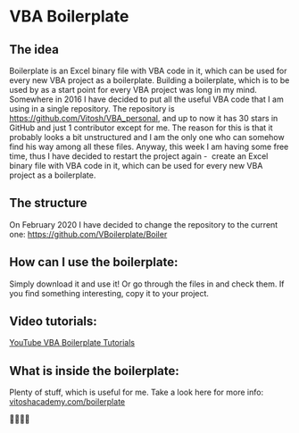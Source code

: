 # VBA Boilerplate

## The idea 
Boilerplate is an Excel binary file with VBA code in it, which can be used for every new VBA project as a boilerplate.
Building a boilerplate, which is to be used by as a start point for every VBA project was long in my mind. Somewhere in 2016 I have decided to put all the useful VBA code that I am using in a single repository. The repository is  https://github.com/Vitosh/VBA_personal, and up to now it has 30 stars in GitHub and just 1 contributor except for me. The reason for this is that it probably looks a bit unstructured and I am the only one who can somehow find his way among all these files. Anyway, this week I am having some free time, thus I have decided to restart the project again -  create an Excel binary file with VBA code in it, which can be used for every new VBA project as a boilerplate.

## The structure
On February 2020 I have decided to change the repository to the current one:
https://github.com/VBoilerplate/Boiler

## How can I use the boilerplate:
Simply download it and use it! Or go through the files in and check them. If you find something interesting, copy it to your project.

## Video tutorials:
[YouTube VBA Boilerplate Tutorials](https://www.youtube.com/playlist?list=PLHvb-qAb0DaE2WXKfOXXNNRkoW990S5lP)

## What is inside the boilerplate:
Plenty of stuff, which is useful for me. Take a look here for more info:
[vitoshacademy.com/boilerplate](https://www.vitoshacademy.com/boilerplate/)

:cactus::cat::dog::monkey:
